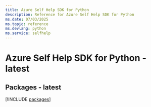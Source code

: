 ```yaml
---
title: Azure Self Help SDK for Python
description: Reference for Azure Self Help SDK for Python
ms.date: 07/03/2025
ms.topic: reference
ms.devlang: python
ms.service: selfhelp
---
```

# Azure Self Help SDK for Python - latest
## Packages - latest
[!INCLUDE [packages](self-help-index.md)]